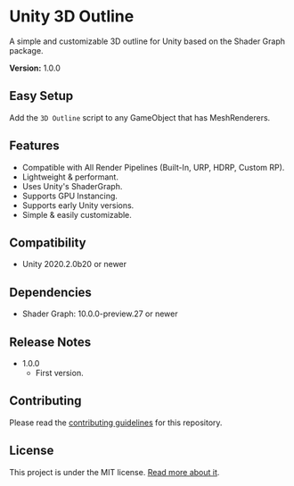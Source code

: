 # Unity 3D Outline
A simple and customizable 3D outline for Unity based on the Shader Graph package.

**Version:** 1.0.0

## Easy Setup
Add the `3D Outline` script to any GameObject that has MeshRenderers.

## Features
- Compatible with All Render Pipelines (Built-In, URP, HDRP, Custom RP).
- Lightweight & performant.
- Uses Unity's ShaderGraph.
- Supports GPU Instancing.
- Supports early Unity versions.
- Simple & easily customizable.

## Compatibility
- Unity 2020.2.0b20 or newer<br/>

## Dependencies
- Shader Graph: 10.0.0-preview.27 or newer

## Release Notes
- 1.0.0
	- First version.

## Contributing
Please read the [contributing guidelines](https://github.com/BxB-Studio/Unity-3D-Outline/blob/master/CONTRIBUTING.md) for this repository.

## License
This project is under the MIT license. [Read more about it](https://github.com/BxB-Studio/Unity-3D-Outline/blob/master/LICENSE.md).
